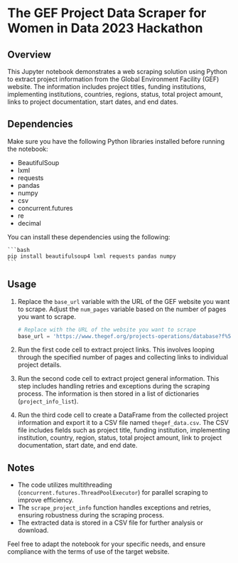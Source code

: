 # The GEF Project Data Scraper for Women in Data 2023 Hackathon

## Overview
This Jupyter notebook demonstrates a web scraping solution using Python to extract project information from the Global Environment Facility (GEF) website. The information includes project titles, funding institutions, implementing institutions, countries, regions, status, total project amount, links to project documentation, start dates, and end dates.

## Dependencies
Make sure you have the following Python libraries installed before running the notebook:

- BeautifulSoup
- lxml
- requests
- pandas
- numpy
- csv
- concurrent.futures
- re
- decimal

You can install these dependencies using the following:

    ```bash
    pip install beautifulsoup4 lxml requests pandas numpy
    ```

## Usage
1. Replace the `base_url` variable with the URL of the GEF website you want to scrape. Adjust the `num_pages` variable based on the number of pages you want to scrape.

    ```python
    # Replace with the URL of the website you want to scrape
    base_url = 'https://www.thegef.org/projects-operations/database?f%5B0%5D=focal_areas%3A2207&search=&page={}'
    ```

2. Run the first code cell to extract project links. This involves looping through the specified number of pages and collecting links to individual project details.

3. Run the second code cell to extract project general information. This step includes handling retries and exceptions during the scraping process. The information is then stored in a list of dictionaries (`project_info_list`).

4. Run the third code cell to create a DataFrame from the collected project information and export it to a CSV file named `thegef_data.csv`. The CSV file includes fields such as project title, funding institution, implementing institution, country, region, status, total project amount, link to project documentation, start date, and end date.

## Notes
- The code utilizes multithreading (`concurrent.futures.ThreadPoolExecutor`) for parallel scraping to improve efficiency.
- The `scrape_project_info` function handles exceptions and retries, ensuring robustness during the scraping process.
- The extracted data is stored in a CSV file for further analysis or download.

Feel free to adapt the notebook for your specific needs, and ensure compliance with the terms of use of the target website.


